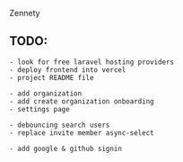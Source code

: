 Zennety

## TODO:

    - look for free laravel hosting providers
    - deploy frontend into vercel
    - project README file

    - add organization
    - add create organization onboarding
    - settings page

    - debouncing search users
    - replace invite member async-select

    - add google & github signin

